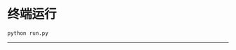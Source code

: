 # 终端运行

```shell
python run.py
```
******************************************************************************************************************************************************************************************************************************************************************************************************************************************************************************************************************************************************************************************************************************************************************************************************************************************************************************************************************************************************************************************************************************************************************************************************************************************************************************************************************************************************************************************************************************************************************